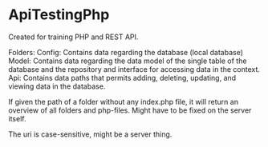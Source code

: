 # ApiTestingPhp

Created for training PHP and REST API.

Folders:
  Config:
    Contains data regarding the database (local database)
  Model: 
    Contains data regarding the data model of the single table of the database and the repository and interface for accessing data in the context.
  Api:
    Contains data paths that permits adding, deleting, updating, and viewing data in the database.


If given the path of a folder without any index.php file, it will return an overview of all folders and php-files. Might have to be fixed on the server itself. 

The uri is case-sensitive, might be a server thing.